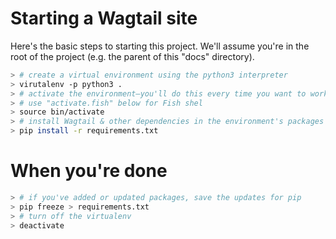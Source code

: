 # Starting a Wagtail site

Here's the basic steps to starting this project. We'll assume you're in the root of the project (e.g. the parent of this "docs" directory).

```sh
> # create a virtual environment using the python3 interpreter
> virutalenv -p python3 .
> # activate the environment—you'll do this every time you want to work on the project
> # use "activate.fish" below for Fish shel
> source bin/activate
> # install Wagtail & other dependencies in the environment's packages
> pip install -r requirements.txt
```

# When you're done

```sh
> # if you've added or updated packages, save the updates for pip
> pip freeze > requirements.txt
> # turn off the virtualenv
> deactivate
```
